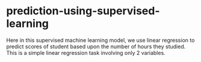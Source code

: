 # prediction-using-supervised-learning
Here in this supervised machine learning model, we use linear regression to predict scores of student based upon the number of hours they studied. This is a simple linear regression task involving only 2 variables.
